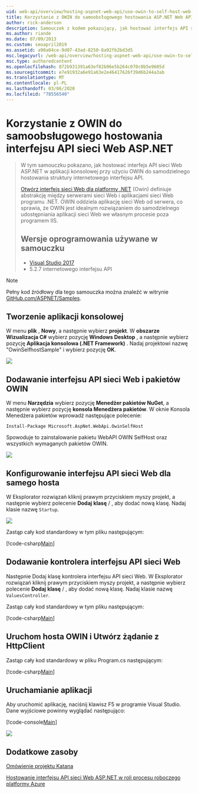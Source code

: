```yaml
---
uid: web-api/overview/hosting-aspnet-web-api/use-owin-to-self-host-web-api
title: Korzystanie z OWIN do samoobsługowego hostowania ASP.NET Web API-ASP.NET 4. x
author: rick-anderson
description: Samouczek z kodem pokazujący, jak hostować interfejs API sieci Web ASP.NET w aplikacji konsolowej.
ms.author: riande
ms.date: 07/09/2013
ms.custom: seoapril2019
ms.assetid: a90a04ce-9d07-43ad-8250-8a92fb2bd3d5
msc.legacyurl: /web-api/overview/hosting-aspnet-web-api/use-owin-to-self-host-web-api
msc.type: authoredcontent
ms.openlocfilehash: 872b931391a63ef82b96e5b264c070c0b5e9605d
ms.sourcegitcommit: e7e91932a6e91a63e2e46417626f39d6b244a3ab
ms.translationtype: MT
ms.contentlocale: pl-PL
ms.lasthandoff: 03/06/2020
ms.locfileid: "78556540"
---
```

# <a name="use-owin-to-self-host-aspnet-web-api"></a>Korzystanie z OWIN do samoobsługowego hostowania interfejsu API sieci Web ASP.NET 

> W tym samouczku pokazano, jak hostować interfejs API sieci Web ASP.NET w aplikacji konsolowej przy użyciu OWIN do samodzielnego hostowania struktury internetowego interfejsu API.
>
> [Otwórz interfejs sieci Web dla platformy .NET](http://owin.org) (Owin) definiuje abstrakcję między serwerami sieci Web i aplikacjami sieci Web programu .NET. OWIN oddziela aplikację sieci Web od serwera, co sprawia, że OWIN jest idealnym rozwiązaniem do samodzielnego udostępniania aplikacji sieci Web we własnym procesie poza programem IIS.
>
> ## <a name="software-versions-used-in-the-tutorial"></a>Wersje oprogramowania używane w samouczku
>
>
> - [Visual Studio 2017](https://visualstudio.microsoft.com/downloads/) 
> - 5\.2.7 internetowego interfejsu API

> [!NOTE]
> Pełny kod źródłowy dla tego samouczka można znaleźć w witrynie [GitHub.com/ASPNET/Samples](https://github.com/aspnet/samples/tree/master/samples/aspnet/WebApi/OwinSelfhostSample).

## <a name="create-a-console-application"></a>Tworzenie aplikacji konsolowej

W menu **plik** , **Nowy**, a następnie wybierz **projekt**. W **obszarze** **Wizualizacja C#** wybierz pozycję **Windows Desktop** , a następnie wybierz pozycję **Aplikacja konsolowa (.NET Framework)** . Nadaj projektowi nazwę "OwinSelfhostSample" i wybierz pozycję **OK**.

[![](use-owin-to-self-host-web-api/_static/image7.png)](use-owin-to-self-host-web-api/_static/image7.png)

## <a name="add-the-web-api-and-owin-packages"></a>Dodawanie interfejsu API sieci Web i pakietów OWIN

W menu **Narzędzia** wybierz pozycję **Menedżer pakietów NuGet**, a następnie wybierz pozycję **konsola Menedżera pakietów**. W oknie Konsola Menedżera pakietów wprowadź następujące polecenie:

`Install-Package Microsoft.AspNet.WebApi.OwinSelfHost`

Spowoduje to zainstalowanie pakietu WebAPI OWIN SelfHost oraz wszystkich wymaganych pakietów OWIN.

[![](use-owin-to-self-host-web-api/_static/image4.png)](use-owin-to-self-host-web-api/_static/image3.png)

## <a name="configure-web-api-for-self-host"></a>Konfigurowanie interfejsu API sieci Web dla samego hosta

W Eksplorator rozwiązań kliknij prawym przyciskiem myszy projekt, a następnie wybierz polecenie **Dodaj** **klasę** / , aby dodać nową klasę. Nadaj klasie nazwę `Startup`.

![](use-owin-to-self-host-web-api/_static/image5.png)

Zastąp cały kod standardowy w tym pliku następującym:

[!code-csharp[Main](use-owin-to-self-host-web-api/samples/sample1.cs)]

## <a name="add-a-web-api-controller"></a>Dodawanie kontrolera interfejsu API sieci Web

Następnie Dodaj klasę kontrolera interfejsu API sieci Web. W Eksplorator rozwiązań kliknij prawym przyciskiem myszy projekt, a następnie wybierz polecenie **Dodaj** **klasę** / , aby dodać nową klasę. Nadaj klasie nazwę `ValuesController`.

Zastąp cały kod standardowy w tym pliku następującym:

[!code-csharp[Main](use-owin-to-self-host-web-api/samples/sample2.cs)]

## <a name="start-the-owin-host-and-make-a-request-with-httpclient"></a>Uruchom hosta OWIN i Utwórz żądanie z HttpClient

Zastąp cały kod standardowy w pliku Program.cs następującym:

[!code-csharp[Main](use-owin-to-self-host-web-api/samples/sample3.cs)]

## <a name="run-the-application"></a>Uruchamianie aplikacji

Aby uruchomić aplikację, naciśnij klawisz F5 w programie Visual Studio. Dane wyjściowe powinny wyglądać następująco:

[!code-console[Main](use-owin-to-self-host-web-api/samples/sample4.cmd)]

![](use-owin-to-self-host-web-api/_static/image6.png)

## <a name="additional-resources"></a>Dodatkowe zasoby

[Omówienie projektu Katana](../../../aspnet/overview/owin-and-katana/an-overview-of-project-katana.md)

[Hostowanie interfejsu API sieci Web ASP.NET w roli procesu roboczego platformy Azure](host-aspnet-web-api-in-an-azure-worker-role.md)
